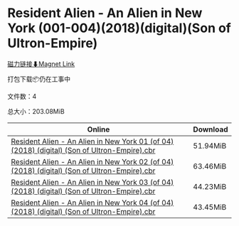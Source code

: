 # Resident Alien - An Alien in New York (001-004)(2018)(digital)(Son of Ultron-Empire)

[磁力链接⬇Magnet Link](magnet:?xt=urn:btih:ef26b6c0bf7f258cba83bf73fddbdaed372dab50&dn=Resident%20Alien%20-%20An%20Alien%20in%20New%20York%20%28001-004%29%282018%29%28digital%29%28Son%20of%20Ultron-Empire%29)

打包下载📦仍在工事中

文件数：4

总大小：203.08MiB

Online | Download
--- | ---
[Resident Alien - An Alien in New York 01 (of 04) (2018) (digital) (Son of Ultron-Empire).cbr](https://github.com/alicewish/markdown/blob/master/comic/Resident-Alien-An-Alien-in-New-York-01-of-04-2018-digital-Son-of-Ultron-Empire-cbr.md) | 51.94MiB
[Resident Alien - An Alien in New York 02 (of 04) (2018) (digital) (Son of Ultron-Empire).cbr](https://github.com/alicewish/markdown/blob/master/comic/Resident-Alien-An-Alien-in-New-York-02-of-04-2018-digital-Son-of-Ultron-Empire-cbr.md) | 63.46MiB
[Resident Alien - An Alien in New York 03 (of 04) (2018) (digital) (Son of Ultron-Empire).cbr](https://github.com/alicewish/markdown/blob/master/comic/Resident-Alien-An-Alien-in-New-York-03-of-04-2018-digital-Son-of-Ultron-Empire-cbr.md) | 44.23MiB
[Resident Alien - An Alien in New York 04 (of 04) (2018) (digital) (Son of Ultron-Empire).cbr](https://github.com/alicewish/markdown/blob/master/comic/Resident-Alien-An-Alien-in-New-York-04-of-04-2018-digital-Son-of-Ultron-Empire-cbr.md) | 43.45MiB